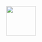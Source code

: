 

<img src="https://github.com/herkane/taskfa/blob/main/src/main/resources/com/example/taskfa/media/logo.png?raw=true" width="80px">
